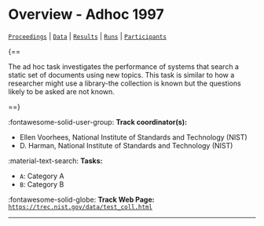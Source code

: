 # Overview - Adhoc 1997

[`Proceedings`](./proceedings.md) | [`Data`](./data.md) | [`Results`](./results.md) | [`Runs`](./runs.md) | [`Participants`](./participants.md)

{==

The ad hoc task investigates the performance of systems that search a static set of documents using new topics. This task is similar to how a researcher might use a library-the collection is known but the questions likely to be asked are not known.

==}

:fontawesome-solid-user-group: **Track coordinator(s):**

- Ellen Voorhees, National Institute of Standards and Technology (NIST) 
- D. Harman, National Institute of Standards and Technology (NIST) 

:material-text-search: **Tasks:**

- `A`: Category A 
- `B`: Category B 

:fontawesome-solid-globe: **Track Web Page:** [`https://trec.nist.gov/data/test_coll.html`](https://trec.nist.gov/data/test_coll.html) 

---

